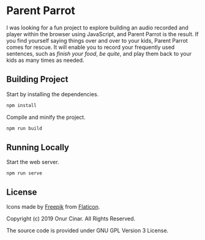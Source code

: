 # Parent Parrot

I was looking for a fun project to explore building an audio recorded and player within the browser using JavaScript, and Parent Parrot is the result. If you find yourself saying things over and over to your kids, Parent Parrot comes for rescue. It will enable you to record your frequently used sentences, such as _finish your food_, _be quite_, and play them back to your kids as many times as needed.

## Building Project

Start by installing the dependencies.

```bash
npm install
```

Compile and minify the project.

```bash
npm run build
```

## Running Locally

Start the web server.

```
npm run serve
```

## License

Icons made by [Freepik](https://www.flaticon.com/authors/freepik) from [Flaticon](https://www.flaticon.com/).

Copyright (c) 2019 Onur Cinar. All Rights Reserved.

The source code is provided under GNU GPL Version 3 License.

